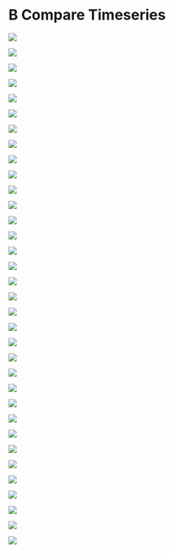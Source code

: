 # B Compare Timeseries
![](_processed/50100/B_compare_timeseries.png)

![](_processed/50100/B_compare_correlation.png)

![](_processed/50127/B_compare_timeseries.png)

![](_processed/50127/B_compare_correlation.png)

![](_processed/50112/B_compare_timeseries.png)

![](_processed/50112/B_compare_correlation.png)

![](_processed/50131/B_compare_timeseries.png)

![](_processed/50131/B_compare_correlation.png)

![](_processed/50132/B_compare_timeseries.png)

![](_processed/50132/B_compare_correlation.png)

![](_processed/50103/B_compare_timeseries.png)

![](_processed/50103/B_compare_correlation.png)

![](_processed/50104/B_compare_timeseries.png)

![](_processed/50104/B_compare_correlation.png)

![](_processed/50109/B_compare_timeseries.png)

![](_processed/50109/B_compare_correlation.png)

![](_processed/50115/B_compare_timeseries.png)

![](_processed/50115/B_compare_correlation.png)

![](_processed/50116/B_compare_timeseries.png)

![](_processed/50116/B_compare_correlation.png)

![](_processed/50117/B_compare_timeseries.png)

![](_processed/50117/B_compare_correlation.png)

![](_processed/50118/B_compare_timeseries.png)

![](_processed/50118/B_compare_correlation.png)

![](_processed/50119/B_compare_timeseries.png)

![](_processed/50119/B_compare_correlation.png)

![](_processed/50120/B_compare_timeseries.png)

![](_processed/50120/B_compare_correlation.png)

![](_processed/50122/B_compare_timeseries.png)

![](_processed/50122/B_compare_correlation.png)

![](_processed/bullrun/B_compare_timeseries.png)

![](_processed/bullrun/B_compare_correlation.png)

![](_processed/union/B_compare_timeseries.png)

![](_processed/union/B_compare_correlation.png)

